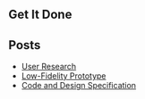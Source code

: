## Get It Done



## Posts
- [User Research](./g1.md)
- [Low-Fidelity Prototype](./g3/g3.md)
- [Code and Design Specification](./g4/g4.md)
